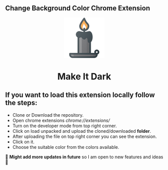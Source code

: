 ## Change Background Color Chrome Extension

<p align="center">
  <img  alt="make it dark" src="https://github.com/Mondal10/change-BG-chrome-extension/blob/master/assets/images/makeitdark128.png">
</p>
<h1 align="center">Make It Dark</h1>

## If you want to load this extension locally follow the steps:
- Clone or Download the repository.
- Open chrome extensions _chrome://extensions/_
- Turn on the developer mode from top right corner.
- Click on load unpacked and upload the cloned/downloaded **folder**.
- After uploading the file on top right corner you can see the extension.
- Click on it.
- Choose the suitable color from the colors available.

:construction: **Might add more updates in future** so I am open to new features and ideas :construction:
